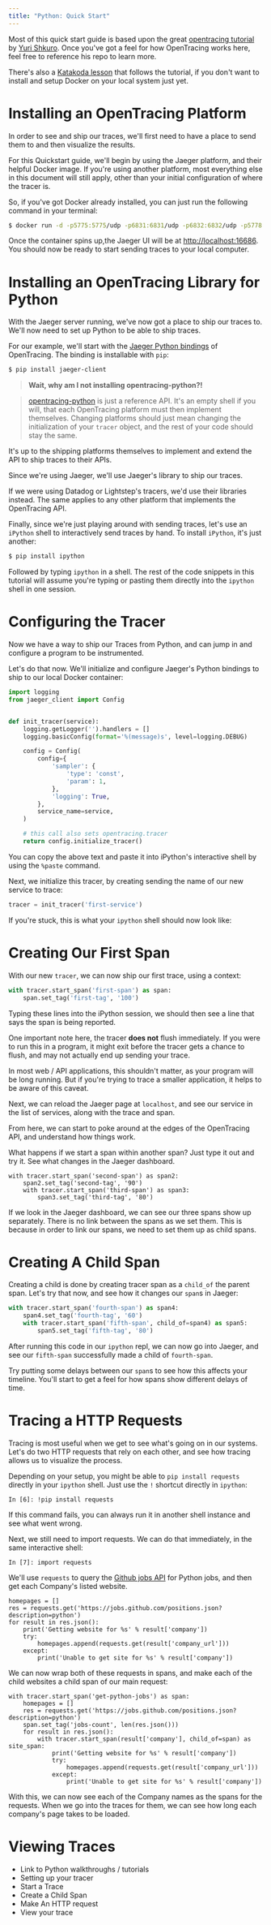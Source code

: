 ```yaml
---
title: "Python: Quick Start"
---
```


Most of this quick start guide is based upon the great [opentracing tutorial](https://github.com/yurishkuro/opentracing-tutorial/tree/master/python) by [Yuri Shkuro](https://github.com/yurishkuro). Once you've got a feel for how OpenTracing works here, feel free to reference his repo to learn more.

There's also a [Katakoda lesson](https://www.katacoda.com/courses/opentracing) that follows the tutorial, if you don't want to install and setup Docker on your local system just yet.

# Installing an OpenTracing Platform

In order to see and ship our traces, we'll first need to have a place to send them to and then visualize the results.

For this Quickstart guide, we'll begin by using the Jaeger platform, and their helpful Docker image. If you're using another platform, most everything else in this document will still apply, other than your initial configuration of where the tracer is.

So, if you've got Docker already installed, you can just run the following command in your terminal:

```bash
$ docker run -d -p5775:5775/udp -p6831:6831/udp -p6832:6832/udp -p5778:5778 -p16686:16686 -p14268:14268 -p9411:9411 jaegertracing/all-in-one:0.8.0
```

Once the container spins up,the Jaeger UI will be at [http://localhost:16686](http://localhost:16686). You should now be ready to start sending traces to your local computer. 

# Installing an OpenTracing Library for Python

With the Jaeger server running, we've now got a place to ship our traces to. We'll now need to set up Python to be able to ship traces.

For our example, we'll start with the [Jaeger Python bindings](https://github.com/jaegertracing/jaeger-client-python) of OpenTracing. The binding is installable with `pip`:

```bash
$ pip install jaeger-client
```

>**Wait, why am I not installing opentracing-python?!**

>[opentracing-python](https://github.com/opentracing/opentracing-python) is just a reference API. It's an empty shell if you will, that each OpenTracing platform must then implement themselves. Changing platforms should just mean changing the initialization of your `tracer` object, and the rest of your code should stay the same.

It's up to the shipping platforms themselves to implement and extend the API to ship traces to their APIs. 

Since we're using Jaeger, we'll use Jaeger's library to ship our traces.

If we were using Datadog or Lightstep's tracers, we'd use their libraries instead. The same applies to any other platform that implements the OpenTracing API.

Finally, since we're just playing around with sending traces, let's use an `iPython` shell to interactively send traces by hand. To install `iPython`, it's just another:

```bash
$ pip install ipython
```

Followed by typing `ipython` in a shell. The rest of the code snippets in this tutorial will assume you're typing or pasting them directly into the `ipython` shell in one session.

# Configuring the Tracer

Now we have a way to ship our Traces from Python, and can jump in and configure a program to be instrumented.

Let's do that now. We'll initialize and configure Jaeger's Python bindings to ship to our local Docker container:

```python
import logging
from jaeger_client import Config


def init_tracer(service):
    logging.getLogger('').handlers = []
    logging.basicConfig(format='%(message)s', level=logging.DEBUG)

    config = Config(
        config={
            'sampler': {
                'type': 'const',
                'param': 1,
            },
            'logging': True,
        },
        service_name=service,
    )

    # this call also sets opentracing.tracer
    return config.initialize_tracer()
```

You can copy the above text and paste it into iPython's interactive shell by using the `%paste` command.

Next, we initialize this tracer, by creating sending the name of our new service to trace:

```python
tracer = init_tracer('first-service')
```

If you're stuck, this is what your `ipython` shell should now look like:


# Creating Our First Span

With our new `tracer`, we can now ship our first trace, using a context:

```python
with tracer.start_span('first-span') as span:
    span.set_tag('first-tag', '100')
```

Typing these lines into the iPython session, we should then see a line that says the span is being reported. 

One important note here, the tracer **does not** flush immediately. If you were to run this in a program, it might exit before the tracer gets a chance to flush, and may not actually end up sending your trace.

In most web / API applications, this shouldn't matter, as your program will be long running. But if you're trying to trace a smaller application, it helps to be aware of this caveat.

Next, we can reload the Jaeger page at `localhost`, and see our service in the list of services, along with the trace and span.

From here, we can start to poke around at the edges of the OpenTracing API, and understand how things work. 

What happens if we start a span within another span? Just type it out and try it. See what changes in the Jaeger dashboard.

```
with tracer.start_span('second-span') as span2:
    span2.set_tag('second-tag', '90')
    with tracer.start_span('third-span') as span3:
        span3.set_tag('third-tag', '80')
```

If we look in the Jaeger dashboard, we can see our three spans show up separately. There is no link between the spans as we set them. This is because in order to link our spans, we need to set them up as child spans.

# Creating A Child Span 

Creating a child is done by creating tracer span as a `child_of` the parent span. Let's try that now, and see how it changes our `span`s in Jaeger:

```python
with tracer.start_span('fourth-span') as span4:
    span4.set_tag('fourth-tag', '60')
    with tracer.start_span('fifth-span', child_of=span4) as span5:
        span5.set_tag('fifth-tag', '80')
```

After running this code in our `ipython` repl, we can now go into Jaeger, and see our `fifth-span` successfully made a child of `fourth-span`. 

Try putting some delays between our `span`s to see how this affects your timeline. You'll start to get a feel for how spans show different delays of time.

# Tracing a HTTP Requests

Tracing is most useful when we get to see what's going on in our systems. Let's do two HTTP requests that rely on each other, and see how tracing allows us to visualize the process.

Depending on your setup, you might be able to `pip install requests` directly in your `ipython` shell. Just use the `!` shortcut directly in `ipython`:

```
In [6]: !pip install requests
```

If this command fails, you can always run it in another shell instance and see what went wrong.

Next, we still need to import requests. We can do that immediately, in the same interactive shell:

```
In [7]: import requests
```

We'll use `requests` to query the [Github jobs API](https://jobs.github.com/api) for Python jobs, and then get each Company's listed website.

```
homepages = []
res = requests.get('https://jobs.github.com/positions.json?description=python')
for result in res.json():
    print('Getting website for %s' % result['company'])
    try:
        homepages.append(requests.get(result['company_url']))
    except:
        print('Unable to get site for %s' % result['company'])
```

We can now wrap both of these requests in spans, and make each of the child websites a child span of our main request:

```
with tracer.start_span('get-python-jobs') as span:
    homepages = []
    res = requests.get('https://jobs.github.com/positions.json?description=python')
    span.set_tag('jobs-count', len(res.json()))
    for result in res.json():
        with tracer.start_span(result['company'], child_of=span) as site_span:
            print('Getting website for %s' % result['company'])
            try:
                homepages.append(requests.get(result['company_url']))
            except:
                print('Unable to get site for %s' % result['company'])
```

With this, we can now see each of the Company names as the spans for the requests. When we go into the traces for them, we can see how long each company's page takes to be loaded.


# Viewing Traces


* Link to Python walkthroughs / tutorials
* Setting up your tracer
* Start a Trace
* Create a Child Span
* Make An HTTP request
* View your trace
